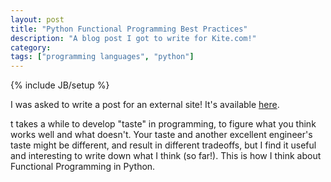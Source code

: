 ```yaml
---
layout: post
title: "Python Functional Programming Best Practices"
description: "A blog post I got to write for Kite.com!"
category: 
tags: ["programming languages", "python"]
---
```

{% include JB/setup %}

I was asked to write a post for an external site! It's available [here](https://owlskip.com/s/FP).

t takes a while to develop "taste" in programming, to figure what you think works well and what doesn't. Your taste and another excellent engineer's taste might be different, and result in different tradeoffs, but I find it useful and interesting to write down what I think (so far!). This is how I think about Functional Programming in Python. 

